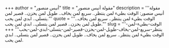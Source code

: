+++
author = "أنيس منصور"
title = "مقولة أنيس منصور"
description = '''مقولة أنيس منصور: الوقت بطيء لمن ينتظر.. سريع لمن يخاف.. طويل لمن يحزن.. قصير لمن يتسلى.. ابدي لمن يحب.'''
quote = '''الوقت بطيء لمن ينتظر.. سريع لمن يخاف.. طويل لمن يحزن.. قصير لمن يتسلى.. ابدي لمن يحب.'''
slug = '''الوقت-بطيء-لمن-ينتظر-سريع-لمن-يخاف-طويل-لمن-يحزن-قصير-لمن-يتسلى-ابدي-لمن-يحب'''
+++
الوقت بطيء لمن ينتظر.. سريع لمن يخاف.. طويل لمن يحزن.. قصير لمن يتسلى.. ابدي لمن يحب.
